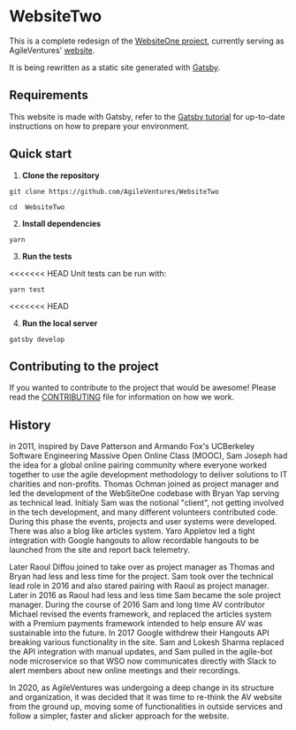 # WebsiteTwo

This is a complete redesign of the
[WebsiteOne project](https://github.com/AgileVentures/WebsiteOne),
currently serving as AgileVentures'
[website](https://www.agileventures.org).

It is being rewritten as a static site generated with [Gatsby](https://www.gatsbyjs.org).

## Requirements

This website is made with Gatsby, refer to the
[Gatsby tutorial](https://www.gatsbyjs.org/tutorial/part-zero/)
for up-to-date instructions on how to prepare your environment.

## Quick start

1. **Clone the repository**

```
git clone https://github.com/AgileVentures/WebsiteTwo

cd  WebsiteTwo
```

2. **Install dependencies**

```
yarn
```

3. **Run the tests**

<<<<<<< HEAD
Unit tests can be run with:

```
yarn test
```

<<<<<<< HEAD

<!-- Waiting for the related PR to be merged
You can run the end-to-end tests in your browser with:

```
yarn test:e2e
```

or you can run them in your cli with:
```
yarn test:e2e:ci
```
-->

4. **Run the local server**

```
gatsby develop
```

## Contributing to the project

If you wanted to contribute to the project that would be awesome!
Please read the [CONTRIBUTING](https://github.com/AgileVentures/WebsiteTwo/blob/develop/CONTRIBUTING.md)
file for information on how we work.

## History

in 2011, inspired by Dave Patterson and Armando Fox's UCBerkeley Software
Engineering Massive Open Online Class (MOOC), Sam Joseph had the idea for a
global online pairing community where everyone worked together to use the agile
development methodology to deliver solutions to IT charities and non-profits.
Thomas Ochman joined as project manager and led the development of the
WebSiteOne codebase with Bryan Yap serving as technical lead. Initialy Sam was
the notional "client", not getting involved in the tech development, and many
different volunteers contributed code. During this phase the events, projects
and user systems were developed. There was also a blog like articles system.
Yaro Appletov led a tight integration with Google hangouts to allow recordable
hangouts to be launched from the site and report back telemetry.

Later Raoul Diffou joined to take over as project manager as Thomas and Bryan
had less and less time for the project. Sam took over the technical lead role
in 2016 and also stared pairing with Raoul as project manager. Later in 2016
as Raoul had less and less time Sam became the sole project manager. During
the course of 2016 Sam and long time AV contributor Michael revised the events
framework, and replaced the articles system with a Premium payments framework
intended to help ensure AV was sustainable into the future. In 2017 Google
withdrew their Hangouts API breaking various functionality in the site. Sam
and Lokesh Sharma replaced the API integration with manual updates, and Sam
pulled in the agile-bot node microservice so that WSO now communicates directly
with Slack to alert members about new online meetings and their recordings.

In 2020, as AgileVentures was undergoing a deep change in its structure and
organization, it was decided that it was time to re-think the AV website from
the ground up, moving some of functionalities in outside services and follow a
simpler, faster and slicker approach for the website.
